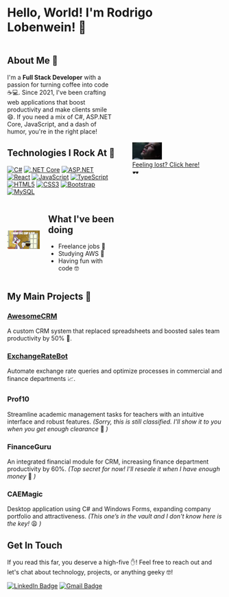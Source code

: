 # Hello, World! I'm Rodrigo Lobenwein! 👋

<div style="display: flex; align-items: center;">
  <div style="flex: 1;">
    <h2>About Me 🚀</h2>
    <p>I'm a <strong>Full Stack Developer</strong> with a passion for turning coffee into code ☕💻. Since 2021, I've been crafting web applications that boost productivity and make clients smile 😄. If you need a mix of C#, ASP.NET Core, JavaScript, and a dash of humor, you're in the right place!</p>
    <h2>Technologies I Rock At 🎸</h2>

[![C#](https://img.shields.io/badge/-C%23-239120?style=flat-square&logo=c-sharp&logoColor=white&link=https://docs.microsoft.com/en-us/dotnet/csharp/)](https://docs.microsoft.com/en-us/dotnet/csharp/)
[![.NET Core](https://img.shields.io/badge/-.NET_Core-512BD4?style=flat-square&logo=.net&logoColor=white&link=https://docs.microsoft.com/en-us/aspnet/core/?view=aspnetcore-5.0)](https://docs.microsoft.com/en-us/aspnet/core/?view=aspnetcore-5.0)
[![ASP.NET](https://img.shields.io/badge/-ASP.NET-512BD4?style=flat-square&logo=.net&logoColor=white&link=https://docs.microsoft.com/en-us/aspnet/)](https://docs.microsoft.com/en-us/aspnet/)
[![React](https://img.shields.io/badge/-React-61DAFB?style=flat-square&logo=react&logoColor=white&link=https://reactjs.org/docs/getting-started.html)](https://reactjs.org/docs/getting-started.html)
[![JavaScript](https://img.shields.io/badge/-JavaScript-F7DF1E?style=flat-square&logo=javascript&logoColor=black&link=https://developer.mozilla.org/en-US/docs/Web/JavaScript)](https://developer.mozilla.org/en-US/docs/Web/JavaScript)
[![TypeScript](https://img.shields.io/badge/-TypeScript-007ACC?style=flat-square&logo=typescript&logoColor=white&link=https://www.typescriptlang.org/docs/)](https://www.typescriptlang.org/docs/)
[![HTML5](https://img.shields.io/badge/-HTML5-E34F26?style=flat-square&logo=html5&logoColor=white&link=https://developer.mozilla.org/en-US/docs/Web/Guide/HTML/HTML5)](https://developer.mozilla.org/en-US/docs/Web/Guide/HTML/HTML5)
[![CSS3](https://img.shields.io/badge/-CSS3-1572B6?style=flat-square&logo=css3&logoColor=white&link=https://developer.mozilla.org/en-US/docs/Web/CSS)](https://developer.mozilla.org/en-US/docs/Web/CSS)
[![Bootstrap](https://img.shields.io/badge/-Bootstrap-563D7C?style=flat-square&logo=bootstrap&logoColor=white&link=https://getbootstrap.com/docs/5.0/getting-started/introduction/)](https://getbootstrap.com/docs/5.0/getting-started/introduction/)
[![MySQL](https://img.shields.io/badge/-MySQL-4479A1?style=flat-square&logo=mysql&logoColor=white&link=https://dev.mysql.com/doc/)](https://dev.mysql.com/doc/)

<div style="display: flex; align-items: center;">
  <img src="assets/coffee_cup.webp" alt="Activities" style="width: 30%; height: auto; margin-right: 20px;">
  <div>
    <h2>What I've been doing</h2>
    <ul>
      <li>Freelance jobs 🤨</li>
      <li>Studying AWS 🤯</li>
      <li>Having fun with code 🤓</li>
    </ul>
  </div>
</div>


  </div>
  <div style="flex: 1;">
<figure>
  <img src="assets/neo_know_code.webp" alt="Neo knows code, too GIF" style="width: 40%; height: auto;">
  <figcaption><a href="https://youtu.be/0YhJxJZOWBw?t=51" target="_blank">Feeling lost? Click here!</a> 🕶️</figcaption>
</figure>
  </div>
</div>

## My Main Projects 💼
### [AwesomeCRM](https://github.com/rlobenwein/CRM_Sample)
A custom CRM system that replaced spreadsheets and boosted sales team productivity by 50% 🚀.
### [ExchangeRateBot](https://github.com/rlobenwein/BrazilianExchangeHelper)
Automate exchange rate queries and optimize processes in commercial and finance departments 📈.

### Prof10
Streamline academic management tasks for teachers with an intuitive interface and robust features.
*(Sorry, this is still classified. I'll show it to you when you get enough clearance* 😬 *)*

### FinanceGuru
An integrated financial module for CRM, increasing finance department productivity by 60%.
*(Top secret for now! I'll reseale it when I have enough money* 🤑 *)*

### CAEMagic
Desktop application using C# and Windows Forms, expanding company portfolio and attractiveness.
*(This one’s in the vault and I don't know here is the key!* 😩 *)*


## Get In Touch
If you read this far, you deserve a high-five ✋! Feel free to reach out and let's chat about technology, projects, or anything geeky 🤓!

[![LinkedIn Badge](https://img.shields.io/badge/-LinkedIn-blue?style=flat-square&logo=LinkedIn&logoColor=white&link=https://www.linkedin.com/in/rodrigolobenwein)](https://www.linkedin.com/in/yourusername)
[![Gmail Badge](https://img.shields.io/badge/-Gmail-red?style=flat-square&logo=Gmail&logoColor=white&link=mailto:youremail@gmail.com)](mailto:rodrigolobenweindev@gmail.com)

